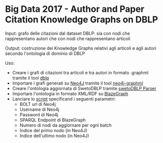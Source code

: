# Big Data 2017 - Author and Paper Citation Knowledge Graphs on DBLP	

Input: grafo delle citazioni dal dataset DBLP: sia con nodi che rappresentano autori che con nodi che rappresentano articoli

Output: costruzione dei Knowledge Graphs relativi agli articoli e agli autori secondo l'ontologia di dominio di DBLP	

Uso: 
- Creare i grafi di citazioni tra articoli e tra autori in formato .graphml tramite il tool [dblp](https://github.com/fcibecchini/dblp)
- Importare i grafi generati su [Neo4J](https://neo4j.com/) tramite il tool [neo4j-graphml](https://github.com/jexp/neo4j-shell-tools)
- Creare l'ontologia aggiornata di SwetoDBLP tramite [swetoDBLP Parser](https://github.com/fcibecchini/swetodblp_parser)
- Importare l'ontologia in formato XML/RDF su [BlazeGraph](https://www.blazegraph.com/product/)
- Lanciare lo [script](./spark-job.sh) specificand i seguenti parametri: 
  - BOLT url di Neo4j
  - Username di Neo4j
  - Password di Neo4j
  - SPARQL Endpoint di BlazeGraph
  - Numero di nodi da aggiornare per ogni batch
  - Indice del primo nodo (in Neo4J)
  - Indice dell'ultimo nodo (in Neo4J)
